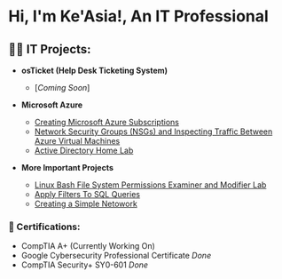 <h1>Hi, I'm Ke'Asia!, An IT Professional </h1>

<h2>👩‍💻 IT Projects:</h2>

- <b> osTicket (Help Desk Ticketing System)</b>
  - [*Coming Soon*]
- <b> Microsoft Azure</b>
  - [Creating Microsoft Azure Subscriptions](https://github.com/KeasiaCyber/creating-microsoft-azure-subscriptions)
  - [Network Security Groups (NSGs) and Inspecting Traffic Between Azure Virtual Machines](https://github.com/KeasiaCyber/Network-Security-Groups--NSGs--and-Inspecting-Traffic-Between-Azure-Virtual-Machines)
  - [Active Directory Home Lab](https://github.com/KeasiaCyber/ActiveDirectoryLab/tree/main)

- <b> More Important Projects</b>
  - [Linux Bash File System Permissions Examiner and Modifier Lab](https://github.com/KeasiaCyber/Manage_File_Permission_With_LinuxLab)
  - [Apply Filters To SQL Queries](https://github.com/KeasiaCyber/SQL_Queries_Lab)
  - [Creating a Simple Netowork](https://github.com/KeasiaCyber/Creating-a-Simple-Network/tree/main)

<h3>📜 Certifications: </h3>

- CompTIA A+ (Currently Working On)
- Google Cybersecurity Professional Certificate *Done*
- CompTIA Security+ SY0-601 *Done*




<!--
**KeasiaCyber/KeasiaCyber** is a ✨ _special_ ✨ repository because its `README.md` (this file) appears on your GitHub profile.

Here are some ideas to get you started:

- 🔭 I’m currently working on ...
- 🌱 I’m currently learning ...
- 👯 I’m looking to collaborate on ...
- 🤔 I’m looking for help with ...
- 💬 Ask me about ...
- 📫 How to reach me: ...
- 😄 Pronouns: ...
- ⚡ Fun fact: ...
-->

